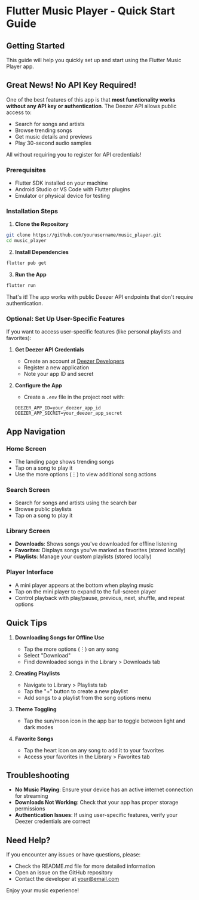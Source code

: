 # Flutter Music Player - Quick Start Guide

## Getting Started

This guide will help you quickly set up and start using the Flutter Music Player app.

## Great News! No API Key Required!

One of the best features of this app is that **most functionality works without any API key or authentication**. The Deezer API allows public access to:

- Search for songs and artists
- Browse trending songs
- Get music details and previews
- Play 30-second audio samples

All without requiring you to register for API credentials!

### Prerequisites

- Flutter SDK installed on your machine
- Android Studio or VS Code with Flutter plugins
- Emulator or physical device for testing

### Installation Steps

1. **Clone the Repository**

```bash
git clone https://github.com/yourusername/music_player.git
cd music_player
```

2. **Install Dependencies**

```bash
flutter pub get
```

3. **Run the App**

```bash
flutter run
```

That's it! The app works with public Deezer API endpoints that don't require authentication.

### Optional: Set Up User-Specific Features

If you want to access user-specific features (like personal playlists and favorites):

1. **Get Deezer API Credentials**

   - Create an account at [Deezer Developers](https://developers.deezer.com/)
   - Register a new application
   - Note your app ID and secret

2. **Configure the App**
   - Create a `.env` file in the project root with:
   ```
   DEEZER_APP_ID=your_deezer_app_id
   DEEZER_APP_SECRET=your_deezer_app_secret
   ```

## App Navigation

### Home Screen

- The landing page shows trending songs
- Tap on a song to play it
- Use the more options (⋮) to view additional song actions

### Search Screen

- Search for songs and artists using the search bar
- Browse public playlists
- Tap on a song to play it

### Library Screen

- **Downloads**: Shows songs you've downloaded for offline listening
- **Favorites**: Displays songs you've marked as favorites (stored locally)
- **Playlists**: Manage your custom playlists (stored locally)

### Player Interface

- A mini player appears at the bottom when playing music
- Tap on the mini player to expand to the full-screen player
- Control playback with play/pause, previous, next, shuffle, and repeat options

## Quick Tips

1. **Downloading Songs for Offline Use**

   - Tap the more options (⋮) on any song
   - Select "Download"
   - Find downloaded songs in the Library > Downloads tab

2. **Creating Playlists**

   - Navigate to Library > Playlists tab
   - Tap the "+" button to create a new playlist
   - Add songs to a playlist from the song options menu

3. **Theme Toggling**

   - Tap the sun/moon icon in the app bar to toggle between light and dark modes

4. **Favorite Songs**
   - Tap the heart icon on any song to add it to your favorites
   - Access your favorites in the Library > Favorites tab

## Troubleshooting

- **No Music Playing**: Ensure your device has an active internet connection for streaming
- **Downloads Not Working**: Check that your app has proper storage permissions
- **Authentication Issues**: If using user-specific features, verify your Deezer credentials are correct

## Need Help?

If you encounter any issues or have questions, please:

- Check the README.md file for more detailed information
- Open an issue on the GitHub repository
- Contact the developer at your@email.com

Enjoy your music experience!

